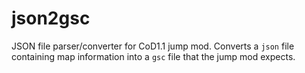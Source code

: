 <!--
SPDX-FileCopyrightText: 2023 thecheeseman

SPDX-License-Identifier: CC0-1.0
-->

# json2gsc

JSON file parser/converter for CoD1.1 jump mod. Converts a `json` file containing
map information into a `gsc` file that the jump mod expects.
